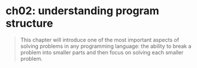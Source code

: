 # ch02: understanding program structure

> This chapter will introduce one of the most important aspects of solving problems in any programming language: the ability to break a problem into smaller parts and then focus on solving each smaller problem.